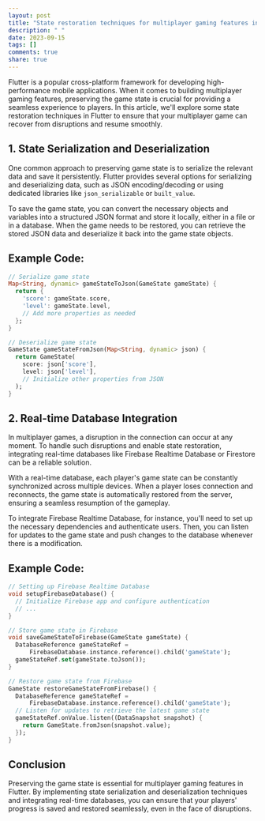```yaml
---
layout: post
title: "State restoration techniques for multiplayer gaming features in Flutter"
description: " "
date: 2023-09-15
tags: []
comments: true
share: true
---
```


Flutter is a popular cross-platform framework for developing high-performance mobile applications. When it comes to building multiplayer gaming features, preserving the game state is crucial for providing a seamless experience to players. In this article, we'll explore some state restoration techniques in Flutter to ensure that your multiplayer game can recover from disruptions and resume smoothly.

## 1. State Serialization and Deserialization

One common approach to preserving game state is to serialize the relevant data and save it persistently. Flutter provides several options for serializing and deserializing data, such as JSON encoding/decoding or using dedicated libraries like `json_serializable` or `built_value`.

To save the game state, you can convert the necessary objects and variables into a structured JSON format and store it locally, either in a file or in a database. When the game needs to be restored, you can retrieve the stored JSON data and deserialize it back into the game state objects.

## Example Code:
```dart
// Serialize game state
Map<String, dynamic> gameStateToJson(GameState gameState) {
  return {
    'score': gameState.score,
    'level': gameState.level,
    // Add more properties as needed
  };
}

// Deserialize game state
GameState gameStateFromJson(Map<String, dynamic> json) {
  return GameState(
    score: json['score'],
    level: json['level'],
    // Initialize other properties from JSON
  );
}
```

## 2. Real-time Database Integration

In multiplayer games, a disruption in the connection can occur at any moment. To handle such disruptions and enable state restoration, integrating real-time databases like Firebase Realtime Database or Firestore can be a reliable solution.

With a real-time database, each player's game state can be constantly synchronized across multiple devices. When a player loses connection and reconnects, the game state is automatically restored from the server, ensuring a seamless resumption of the gameplay.

To integrate Firebase Realtime Database, for instance, you'll need to set up the necessary dependencies and authenticate users. Then, you can listen for updates to the game state and push changes to the database whenever there is a modification.

## Example Code:
```dart
// Setting up Firebase Realtime Database
void setupFirebaseDatabase() {
  // Initialize Firebase app and configure authentication
  // ...
}

// Store game state in Firebase
void saveGameStateToFirebase(GameState gameState) {
  DatabaseReference gameStateRef =
      FirebaseDatabase.instance.reference().child('gameState');
  gameStateRef.set(gameState.toJson());
}

// Restore game state from Firebase
GameState restoreGameStateFromFirebase() {
  DatabaseReference gameStateRef =
      FirebaseDatabase.instance.reference().child('gameState');
  // Listen for updates to retrieve the latest game state
  gameStateRef.onValue.listen((DataSnapshot snapshot) {
    return GameState.fromJson(snapshot.value);
  });
}
```

## Conclusion

Preserving the game state is essential for multiplayer gaming features in Flutter. By implementing state serialization and deserialization techniques and integrating real-time databases, you can ensure that your players' progress is saved and restored seamlessly, even in the face of disruptions.